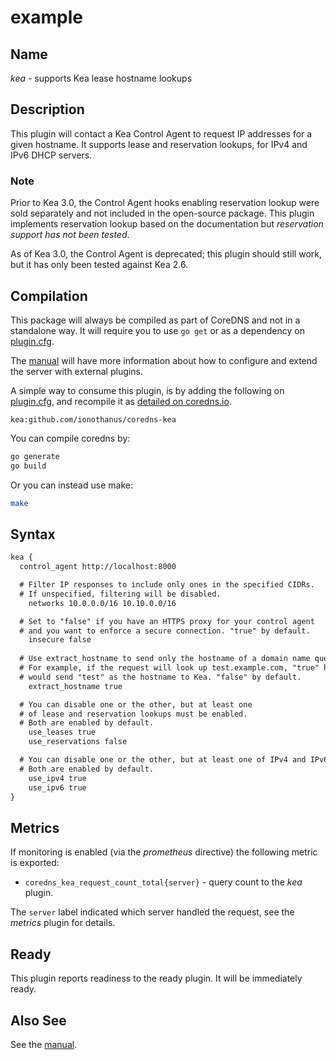 # example

## Name

*kea* - supports Kea lease hostname lookups

## Description

This plugin will contact a Kea Control Agent to request IP addresses for a given hostname.
It supports lease and reservation lookups, for IPv4 and IPv6 DHCP servers.

### Note
Prior to Kea 3.0, the Control Agent hooks enabling reservation lookup were sold separately and not included in the open-source package. This plugin implements reservation lookup based on the documentation but *reservation support has not been tested*.

As of Kea 3.0, the Control Agent is deprecated; this plugin should still work, but it has only been tested against Kea 2.6.

## Compilation

This package will always be compiled as part of CoreDNS and not in a standalone way. It will require you to use `go get` or as a dependency on [plugin.cfg](https://github.com/coredns/coredns/blob/master/plugin.cfg).

The [manual](https://coredns.io/manual/toc/#what-is-coredns) will have more information about how to configure and extend the server with external plugins.

A simple way to consume this plugin, is by adding the following on [plugin.cfg](https://github.com/coredns/coredns/blob/master/plugin.cfg), and recompile it as [detailed on coredns.io](https://coredns.io/2017/07/25/compile-time-enabling-or-disabling-plugins/#build-with-compile-time-configuration-file).

~~~
kea:github.com/ionothanus/coredns-kea
~~~

You can compile coredns by:

``` sh
go generate
go build
```

Or you can instead use make:

``` sh
make
```

## Syntax

~~~ txt
kea {
  control_agent http://localhost:8000

  # Filter IP responses to include only ones in the specified CIDRs.
  # If unspecified, filtering will be disabled.
	networks 10.0.0.0/16 10.10.0.0/16

  # Set to "false" if you have an HTTPS proxy for your control agent
  # and you want to enforce a secure connection. "true" by default.
	insecure false
  
  # Use extract_hostname to send only the hostname of a domain name query to Kea.
  # For example, if the request will look up test.example.com, "true" here
  # would send "test" as the hostname to Kea. "false" by default.
	extract_hostname true

  # You can disable one or the other, but at least one
  # of lease and reservation lookups must be enabled.
  # Both are enabled by default.
	use_leases true
	use_reservations false

  # You can disable one or the other, but at least one of IPv4 and IPv6 support must be enabled.
  # Both are enabled by default.
	use_ipv4 true
	use_ipv6 true
}
~~~

## Metrics

If monitoring is enabled (via the *prometheus* directive) the following metric is exported:

* `coredns_kea_request_count_total{server}` - query count to the *kea* plugin.

The `server` label indicated which server handled the request, see the *metrics* plugin for details.

## Ready

This plugin reports readiness to the ready plugin. It will be immediately ready.

## Also See

See the [manual](https://coredns.io/manual).
